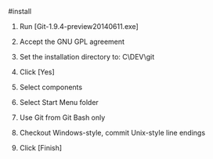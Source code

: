 #install


1.	Run [Git-1.9.4-preview20140611.exe]
 
2.	Accept the GNU GPL agreement
 
3.	Set the installation directory to: C\DEV\git
 
4.	Click [Yes]
 
5.	Select components
 
6.	Select Start Menu folder
 
7.	Use Git from Git Bash only
 
8.	Checkout Windows-style, commit Unix-style line endings
 
9.	Click [Finish]
